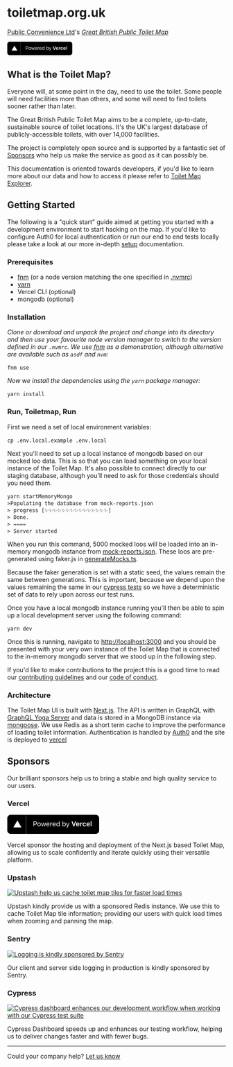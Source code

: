 # toiletmap.org.uk

[Public Convenience Ltd](https://www.publicconvenience.org/)'s _[Great British Public Toilet Map](https://www.toiletmap.org.uk)_

[<img src="./public/powered-by-vercel.svg" width="150" alt="Powered by Vercel">](https://vercel.com/?utm_source=public-convenience-ltd&utm_campaign=oss)

## What is the Toilet Map?

Everyone will, at some point in the day, need to use the toilet. Some people will need facilities more than others, and some will need to find toilets sooner rather than later.

The Great British Public Toilet Map aims to be a complete, up-to-date, sustainable source of toilet locations. It's the UK's largest database of publicly-accessible toilets, with over 14,000 facilities.

The project is completely open source and is supported by a fantastic set of [Sponsors](#sponsors) who help us make the service as good as it can possibly be.

This documentation is oriented towards developers, if you'd like to learn more about our data and how to access it please refer to [Toilet Map Explorer](https://www.toiletmap.org.uk/explorer).

## Getting Started

The following is a "quick start" guide aimed at getting you started with a development environment to start hacking on the map. If you'd like to configure Auth0 for local authentication or run our end to end tests locally please take a look at our more in-depth [setup](./docs/setup.md) documentation.

### Prerequisites

- [fnm](https://github.com/Schniz/fnm) (or a node version matching the one specified in [.nvmrc](./nvmrc))
- [yarn](https://yarnpkg.com/getting-started/install)
- Vercel CLI (optional)
- mongodb (optional)

### Installation

_Clone or download and unpack the project and change into its directory and then use your favourite node version manager to switch to the version defined in our `.nvmrc`. We use [fnm](https://github.com/Schniz/fnm) as a demonstration, although alternative are available such as `asdf` and `nvm`:_

```
fnm use
```

_Now we install the dependencies using the `yarn` package manager:_

```
yarn install
```

### Run, Toiletmap, Run

First we need a set of local environment variables:

```
cp .env.local.example .env.local
```

Next you'll need to set up a local instance of mongodb based on our mocked loo data. This is so that you can load something on your local instance of the Toilet Map. It's also possible to connect directly to our staging database, although you'll need to ask for those credentials should you need them.

```
yarn startMemoryMongo
>Populating the database from mock-reports.json
> progress [✨✨✨✨✨✨✨✨✨✨✨✨✨✨✨]
> Done.
> ====
> Server started
```

When you run this command, 5000 mocked loos will be loaded into an in-memory mongodb instance from [mock-reports.json](./scripts/mock-reports.json). These loos are pre-generated using faker.js in [generateMocks.ts](./scripts/generateMocks.ts).

Because the faker generation is set with a static seed, the values remain the same between generations. This is important, because we depend upon the values remaining the same in our [cypress tests](./cypress/e2e//desktop/index.cy.ts) so we have a deterministic set of data to rely upon across our test runs.

Once you have a local mongodb instance running you'll then be able to spin up a local development server using the following command:

```
yarn dev
```

Once this is running, navigate to [http://localhost:3000](http://localhost:3000) and you should be presented with your very own instance of the Toilet Map that is connected to the in-memory mongodb server that we stood up in the following step.

If you'd like to make contributions to the project this is a good time to read our [contributing guidelines](https://github.com/neontribe/gbptm/blob/master/.github/CONTRIBUTING.md) and our [code of conduct](https://github.com/neontribe/gbptm/blob/master/.github/CODE_OF_CONDUCT.md).

### Architecture

The Toilet Map UI is built with [Next.js](https://nextjs.org/). The API is written in GraphQL with [GraphQL Yoga Server](https://github.com/dotansimha/graphql-yoga) and data is stored in a MongoDB instance via [mongoose](https://mongoosejs.com/). We use Redis as a short term cache to improve the performance of loading toilet information. Authentication is handled by [Auth0](https://auth0.com/) and the site is deployed to [vercel](https://vercel.com)

## Sponsors

Our brilliant sponsors help us to bring a stable and high quality service to our users.

### Vercel

[<img src="./public/powered-by-vercel.svg" width="212" alt="Powered by Vercel">](https://vercel.com/?utm_source=public-convenience-ltd&utm_campaign=oss)

Vercel sponsor the hosting and deployment of the Next.js based Toilet Map, allowing us to scale confidently and iterate quickly using their versatile platform.

### Upstash


[<img src="https://user-images.githubusercontent.com/1771189/197402054-9603c89c-e6bc-40dc-8808-a2c65278c759.png" width="212" alt="Upstash help us cache toilet map tiles for faster load times">](https://upstash.com/)

Upstash kindly provide us with a sponsored Redis instance. We use this to cache Toilet Map tile information; providing our users with quick load times when zooming and panning the map.

### Sentry

[<img src="https://user-images.githubusercontent.com/1771189/178340599-94f9d130-dd82-4389-a4ac-69b9fb014d8a.svg" width="212" alt="Logging is kindly sponsored by Sentry">](https://sentry.io)

Our client and server side logging in production is kindly sponsored by Sentry.

### Cypress

[<img src="https://user-images.githubusercontent.com/1771189/189427407-8d7fb6b2-1756-4e10-8dd7-9a4ae01986d8.png" width="212" alt="Cypress dashboard enhances our development workflow when working with our Cypress test suite">](https://www.cypress.io/dashboard)


Cypress Dashboard speeds up and enhances our testing workflow, helping us to deliver changes faster and with fewer bugs.

---

Could your company help?
[Let us know](https://www.toiletmap.org.uk/contact)

